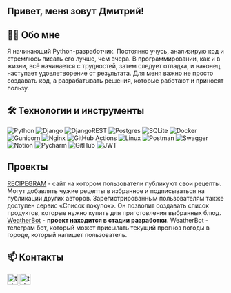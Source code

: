 ## Привет, меня зовут Дмитрий!

## 👨‍💻 Обо мне
Я начинающий Python-разработчик. Постоянно учусь, анализирую код и стремлюсь писать его лучше, чем вчера. В программировании, как и в жизни, всё начинается с трудностей, затем следует отладка, и наконец наступает удовлетворение от результата. Для меня важно не просто создавать код, а разрабатывать решения, которые работают и приносят пользу.

## 🛠️ Технологии и инструменты
![Python](https://img.shields.io/badge/python-3670A0?style=for-the-badge&logo=python&logoColor=ffdd54)
![Django](https://img.shields.io/badge/django-%23092E20.svg?style=for-the-badge&logo=django&logoColor=white)
![DjangoREST](https://img.shields.io/badge/DJANGO-REST-ff1709?style=for-the-badge&logo=django&logoColor=white&color=ff1709&labelColor=gray)
![Postgres](https://img.shields.io/badge/postgres-%23316192.svg?style=for-the-badge&logo=postgresql&logoColor=white)
![SQLite](https://img.shields.io/badge/sqlite-%2307405e.svg?style=for-the-badge&logo=sqlite&logoColor=white)
![Docker](https://img.shields.io/badge/docker-%230db7ed.svg?style=for-the-badge&logo=docker&logoColor=white)
![Gunicorn](https://img.shields.io/badge/gunicorn-%298729.svg?style=for-the-badge&logo=gunicorn&logoColor=white)
![Nginx](https://img.shields.io/badge/nginx-%23009639.svg?style=for-the-badge&logo=nginx&logoColor=white)
![GitHub Actions](https://img.shields.io/badge/github%20actions-%232671E5.svg?style=for-the-badge&logo=githubactions&logoColor=white)
![Linux](https://img.shields.io/badge/Linux-FCC624?style=for-the-badge&logo=linux&logoColor=black)
![Postman](https://img.shields.io/badge/Postman-FF6C37?style=for-the-badge&logo=postman&logoColor=white)
![Swagger](https://img.shields.io/badge/-Swagger-%23Clojure?style=for-the-badge&logo=swagger&logoColor=white)
![Notion](https://img.shields.io/badge/Notion-%23000000.svg?style=for-the-badge&logo=notion&logoColor=white)
![Pycharm](https://img.shields.io/badge/pycharm-%23008000?style=for-the-badge&logo=pycharm)
![GitHub](https://img.shields.io/badge/github-%23121011.svg?style=for-the-badge&logo=github&logoColor=white)
![JWT](https://img.shields.io/badge/JWT-black?style=for-the-badge&logo=JSON%20web%20tokens)


## Проекты
[RECIPEGRAM](https://github.com/dnaryshkin/recipegram) - сайт на котором пользователи публикуют свои рецепты. Могут добавлять чужие рецепты в избранное и подписываться на публикации других авторов. Зарегистрированным пользователям также доступен сервис «Список покупок». Он позволит создавать список продуктов, которые нужно купить для приготовления выбранных блюд.
[WeatherBot](https://github.com/dnaryshkin/WeatherBot/) - **проект находится в стадии разработки**. WeatherBot - телеграм бот, который может присылать текущий прогноз погоды в городе, который напишет пользователь.
## 📫 Контакты
<div>
  <a href="https://t.me/Chameleon_One" target="_blank">
    <img src="https://img.shields.io/badge/telegram-%231E90FF?style=for-the-badge&link=https%3A%2F%2Ft.me%2FChameleon_One" height="25" alt="telegram logo"/>
  </a>
  <a href="mailto:dmitriynaryshkin@yandex.ru" target="_blank">
    <img src="https://img.shields.io/badge/mail-%23FF0000?style=for-the-badge" height="25" alt="telegram logo"/>
  </a>
</div>
